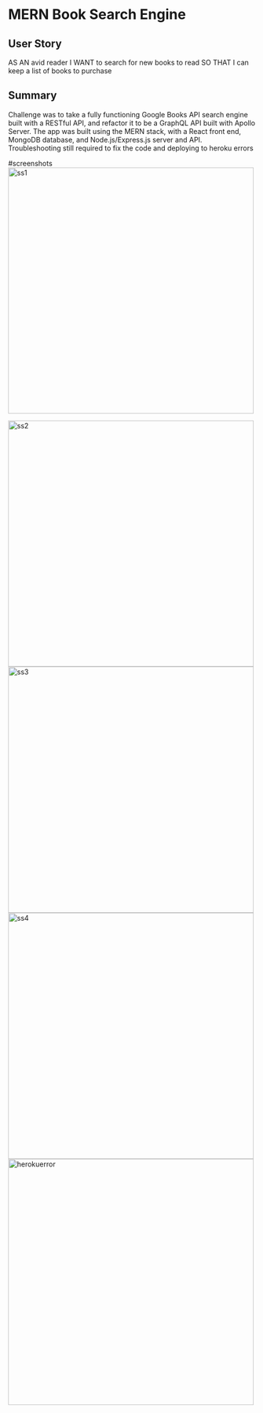 # MERN Book Search Engine

## User Story
AS AN avid reader
I WANT to search for new books to read
SO THAT I can keep a list of books to purchase

## Summary

Challenge was to take a fully functioning Google Books API search engine built with a RESTful API, and refactor it to be a GraphQL API built with Apollo Server. The app was built using the MERN stack, with a React front end, MongoDB database, and Node.js/Express.js server and API.
Troubleshooting still required to fix the code and deploying to heroku errors

#screenshots
<img width="500" alt="ss1" src="https://user-images.githubusercontent.com/110948699/226804302-91c873ab-065f-43bb-9766-5ddca6a596cd.png">

<img width="500" alt="ss2" src="https://user-images.githubusercontent.com/110948699/226804319-e5c90741-46cf-420c-bcb2-8f8212d6359f.png">

<img width="500" alt="ss3" src="https://user-images.githubusercontent.com/110948699/226804333-07401642-33f1-4e8b-a535-d064c94e9a79.png">

<img width="500" alt="ss4" src="https://user-images.githubusercontent.com/110948699/226804338-5973d74f-6f00-4f93-b8a1-91b389e09178.png">

<img width="500" alt="herokuerror" src="https://user-images.githubusercontent.com/110948699/226804669-fd33a80f-6a73-4e8f-a176-1ac226c015be.png">
